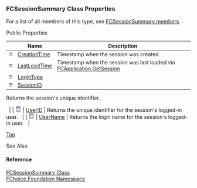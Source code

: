 ﻿### FCSessionSummary Class Properties

For a list of all members of this type, see [FCSessionSummary members](fcSDK~FChoice.Foundation.FCSessionSummary_members.md).

Public Properties

|   | Name | Description |
| --- | --- | --- |
| ![Public Property](dotnetimages/publicProperty.png) | [CreationTime](fcSDK~FChoice.Foundation.FCSessionSummary~CreationTime.md) | Timestamp when the session was created.   |
| ![Public Property](dotnetimages/publicProperty.png) | [LastLoadTime](fcSDK~FChoice.Foundation.FCSessionSummary~LastLoadTime.md) | Timestamp when the session was last loaded via [FCApplication.GetSession](fcSDK~FChoice.Foundation.Clarify.ClarifyApplication~GetSession.md)   |
| ![Public Property](dotnetimages/publicProperty.png) | [LoginType](fcSDK~FChoice.Foundation.FCSessionSummary~LoginType.md) |   |
| ![Public Property](dotnetimages/publicProperty.png) | [SessionID](fcSDK~FChoice.Foundation.FCSessionSummary~SessionID.md) | 
Returns the session's unique identifier.

  |
| ![Public Property](dotnetimages/publicProperty.png) | [UserID](fcSDK~FChoice.Foundation.FCSessionSummary~UserID.md) | Returns the unique identifier for the session's logged-in user.   |
| ![Public Property](dotnetimages/publicProperty.png) | [UserName](fcSDK~FChoice.Foundation.FCSessionSummary~UserName.md) | Returns the login name for the session's logged-in user.   |

[Top](#top)

See Also

#### Reference

[FCSessionSummary Class](fcSDK~FChoice.Foundation.FCSessionSummary.md)  
[FChoice.Foundation Namespace](fcSDK~FChoice.Foundation_namespace.md)